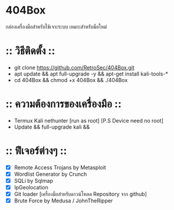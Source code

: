 # 404Box
กล่องเครื่องมือสำหรับใช้เจาะระบบ เหมาะสำหรับมือใหม่

# :: วิธีติดตั้ง ::

 - git clone https://github.com/RetroSec/404Box.git
 - apt update && apt full-upgrade -y && apt-get install kali-tools-* 
 - cd 404Box && chmod +x 404Box && ./404Box
 
# :: ความต้องการของเครื่องมือ ::

  - Termux Kali nethunter [run as root] [P.S Device need no root]
  - Update && full-upgrade kali &&
  
# :: ฟีเจอร์ต่างๆ ::

 - [x] Remote Access Trojans by Metasploit
 - [x] Wordlist Generator by Crunch
 - [x] SQLi by Sqlmap
 - [X] IpGeolocation
 - [x] Git loader [เครื่องมือสำหรับดาวน์โหลด Repository จาก github]
 - [x] Brute Force by Medusa / JohnTheRipper
